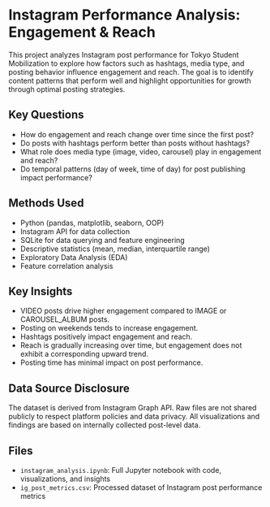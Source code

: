 # Instagram Performance Analysis: Engagement & Reach
This project analyzes Instagram post performance for Tokyo Student Mobilization to explore how factors such as hashtags, media type, and posting behavior influence engagement and reach. The goal is to identify content patterns that perform well and highlight opportunities for growth through optimal posting strategies. 

## Key Questions
- How do engagement and reach change over time since the first post?  
- Do posts with hashtags perform better than posts without hashtags?  
- What role does media type (image, video, carousel) play in engagement and reach?  
- Do temporal patterns (day of week, time of day) for post publishing impact performance?  

## Methods Used
- Python (pandas, matplotlib, seaborn, OOP)
- Instagram API for data collection
- SQLite for data querying and feature engineering
- Descriptive statistics (mean, median, interquartile range) 
- Exploratory Data Analysis (EDA)
- Feature correlation analysis 

## Key Insights
- VIDEO posts drive higher engagement compared to IMAGE or CAROUSEL_ALBUM posts.
- Posting on weekends tends to increase engagement.
- Hashtags positively impact engagement and reach.
- Reach is gradually increasing over time, but engagement does not exhibit a corresponding upward trend.
- Posting time has minimal impact on post performance.


## Data Source Disclosure
The dataset is derived from Instagram Graph API. Raw files are not shared publicly to respect platform policies and data privacy. All visualizations and findings are based on internally collected post-level data.  

## Files
- `instagram_analysis.ipynb`: Full Jupyter notebook with code, visualizations, and insights
- `ig_post_metrics.csv`: Processed dataset of Instagram post performance metrics
